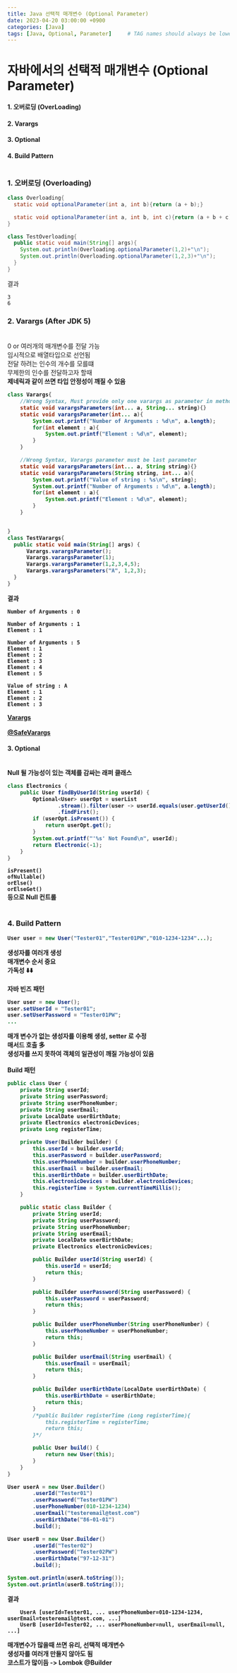 ```yaml
---
title: Java 선택적 매개변수 (Optional Parameter)
date: 2023-04-20 03:00:00 +0900
categories: [Java]
tags: [Java, Optional, Parameter]     # TAG names should always be lowercase
---
```

# 자바에서의 선택적 매개변수 (Optional Parameter) 
#### 1. 오버로딩 (OverLoading)<br>
#### 2. Varargs<br>
#### 3. Optional<br>
#### 4. Build Pattern<br><br>



### 1. 오버로딩 (Overloading)
```java
class Overloading{
  static void optionalParameter(int a, int b){return (a + b);}

  static void optionalParameter(int a, int b, int c){return (a + b + c);}
}

class TestOverloading{
  public static void main(String[] args){
    System.out.println(Overloading.optionalParameter(1,2)+"\n");
    System.out.println(Overloading.optionalParameter(1,2,3)+"\n");
  }
}
```
결과
```
3
6
```

### 2. Varargs (After JDK 5)<br><br>
0 or 여러개의 매개변수를 전달 가능<br>
임시적으로 배열타입으로 선언됨<br>
전달 하려는 인수의 개수를 모를떄<br>
무제한의 인수를 전달하고자 할때<br>
<b>제네릭과 같이 쓰면 타입 안정성이 깨질 수 있음
```java
class Varargs{
    //Wrong Syntax, Must provide only one varargs as parameter in method
    static void varargsParameters(int... a, String... string){}
    static void varargsParameter(int... a){
        System.out.printf("Number of Arguments : %d\n", a.length);
        for(int element : a){
            System.out.printf("Element : %d\n", element);
        }
    }

    //Wrong Syntax, Varargs parameter must be last parameter
    static void varargsParameters(int... a, String string){}
    static void varargsParameters(String string, int... a){
        System.out.printf("Value of string : %s\n", string);
        System.out.printf("Number of Arguments : %d\n", a.length);
        for(int element : a){
            System.out.printf("Element : %d\n", element);
        }
    }


}
class TestVarargs{
  public static void main(String[] args) {
      Varargs.varargsParameter();
      Varargs.varargsParameter(1);
      Varargs.varargsParameter(1,2,3,4,5);
      Varargs.varargsParameters("A", 1,2,3);
  }
}
```
결과
```
Number of Arguments : 0

Number of Arguments : 1
Element : 1

Number of Arguments : 5
Element : 1
Element : 2
Element : 3
Element : 4
Element : 5

Value of string : A
Element : 1
Element : 2
Element : 3
```

[Varargs](https://www.baeldung.com/java-varargs)<br><br>
[@SafeVarargs](https://docs.oracle.com/javase/8/docs/api/java/lang/SafeVarargs.html)

#### 3. Optional<br><br>

Null 될 가능성이 있는 객체를 감싸는 래퍼 클래스

```java
class Electronics {
    public User findByUserId(String userId) {
        Optional<User> userOpt = userList
                .stream().filter(user -> userId.equals(user.getUserId()))
                .findFirst();
        if (userOpt.isPresent()) {
            return userOpt.get();
        }
        System.out.printf("'%s' Not Found\n", userId);
        return Electronic(-1);
    }
}
```

`isPresent()`<br>
`ofNullable()`<br>
`orElse()`<br>
`orElseGet()`<br>
등으로 Null 컨트롤<br><br>

### 4. Build Pattern
```java
User user = new User("Tester01","Tester01PW","010-1234-1234"...);
```
생성자를 여러개 생성<br>
매개변수 순서 중요<br>
가독성 ⬇️️️⬇️️<br><br>
자바 빈즈 패턴
```java
User user = new User();
user.setUserId = "Tester01";
user.setUserPassword = "Tester01PW";
...
```
매개 변수가 없는 생성자를 이용해 생성, setter 로 수정<br>
매서드 호출 多<br>
생성자를 쓰지 못하여 객체의 일관성이 깨질 가능성이 있음<br><br>
Build 패턴
```java
public class User {
    private String userId;
    private String userPassword;
    private String userPhoneNumber;
    private String userEmail;
    private LocalDate userBirthDate;
    private Electronics electronicDevices;
    private Long registerTime;

    private User(Builder builder) {
        this.userId = builder.userId;
        this.userPassword = builder.userPassword;
        this.userPhoneNumber = builder.userPhoneNumber;
        this.userEmail = builder.userEmail;
        this.userBirthDate = builder.userBirthDate;
        this.electronicDevices = builder.electronicDevices;
        this.registerTime = System.currentTimeMillis();
    }

    public static class Builder {
        private String userId;
        private String userPassword;
        private String userPhoneNumber;
        private String userEmail;
        private LocalDate userBirthDate;
        private Electronics electronicDevices;

        public Builder userId(String userId) {
            this.userId = userId;
            return this;
        }

        public Builder userPassword(String userPassword) {
            this.userPassword = userPassword;
            return this;
        }

        public Builder userPhoneNumber(String userPhoneNumber) {
            this.userPhoneNumber = userPhoneNumber;
            return this;
        }

        public Builder userEmail(String userEmail) {
            this.userEmail = userEmail;
            return this;
        }

        public Builder userBirthDate(LocalDate userBirthDate) {
            this.userBirthDate = userBirthDate;
            return this;
        }
        /*public Builder registerTime (Long registerTime){
            this.registerTime = registerTime;
            return this;
        }*/

        public User build() {
            return new User(this);
        }
    }
}
```

```java
User userA = new User.Builder()
        .userId("Tester01")
        .userPassword("Tester01PW")
        .userPhoneNumber(010-1234-1234)
        .userEmail("testeremail@test.com")
        .userBirthDate("86-01-01")
        .build();

User userB = new User.Builder()
        .userId("Tester02")
        .userPassword("Tester02PW")
        .userBirthDate("97-12-31")
        .build();

System.out.println(userA.toString());
System.out.println(userB.toString());
```
결과
```
    UserA [userId=Tester01, ... userPhoneNumber=010-1234-1234, userEmail=testeremail@test.com, ...]
    UserB [userId=Tester02, ... userPhoneNumber=null, userEmail=null, ...]
```
매개변수가 많을때 쓰면 유리, 선택적 매개변수 <br>
생성자를 여러개 만들지 않아도 됨<br>
코스트가 많이듬 -> Lombok @Builder<br>
